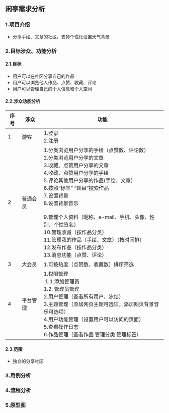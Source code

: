 ## 闲亭需求分析

### 1.项目介绍

- 分享手绘、文章的社区。支持个性化设置天气背景 

  

### 2.目标涉众、功能分析

#### 2.1.目标

- 用户可以在社区分享自己的作品
- 用户可以浏览他人作品、点赞、收藏、评论
- 用户可以管理自己的个人信息和个人空间

#### 2.2.涉众功能分析

| 序号 | 涉众     | 功能                                                         |
| ---- | -------- | ------------------------------------------------------------ |
| 1    | 游客     | 1.登录<br>2.注册                                             |
| 2    | 普通会员 | 1.分类浏览用户分享的手绘（点赞数、评论数）<br/>2.分类浏览用户分享的文章<br/>3.收藏、点赞用户分享的文章<br/>4.收藏、点赞用户分享的手绘<br/>5.评论其他用户分享的作品(手绘、文章）<br/>6.按照“标签” “题目”搜索作品<br/>7.设置背景<br>8.设置背景音乐<br><br>9.管理个人资料（昵称、e-mail、手机、头像、性别、个性签名）<br>10.管理收藏（按作品分类）<br>11.管理我的作品（手绘、文章）（按时间排）<br>12.发布作品（按作品分类）<br>13.消息功能（点赞、评论）<br> |
| 3    | 大会员   | 1.可按热度（点赞数、收藏数）排序筛选                         |
| 4    | 平台管理 | 1.权限管理<br>&nbsp;1.1.添加管理员 <br> 1.2. 管理员管理<br>2.用户管理（查看所有用户、冻结）<br>3.主题管理（添加网页主题可选项，添加网页背景音乐可选项）<br>4.用户功能管理（设置用户可以访问的页面）<br>5.查看操作日志<br>6.作品管理（查看作品 管理分类 管理标签） |

#### 2.3.范围

- 独立的分享社区

### 3.用例分析



### 4.流程分析

### 5.原型图